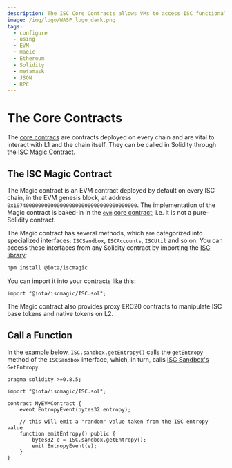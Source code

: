 ```yaml
---
description: The ISC Core Contracts allows VMs to access ISC functionality.
image: /img/logo/WASP_logo_dark.png
tags:
  - configure
  - using
  - EVM
  - magic
  - Ethereum
  - Solidity
  - metamask
  - JSON
  - RPC
---
```


# The Core Contracts

The [core contracs](../../explanations/core-contracts.md) are contracts deployed on every chain and are vital to interact with L1 and the chain itself. They can be called in Solidity through the [ISC Magic Contract](../../reference/magic-contract/introduction.md).

## The ISC Magic Contract

The Magic contract is an EVM contract deployed by default on every ISC chain, in the EVM genesis block, at
address `0x1074000000000000000000000000000000000000`.
The implementation of the Magic contract is baked-in in
the [`evm`](../../reference/core-contracts/evm.md) [core contract](../../reference/core-contracts/overview.md);
i.e. it is not a pure-Solidity contract.

The Magic contract has several methods, which are categorized into specialized
interfaces: `ISCSandbox`, `ISCAccounts`, `ISCUtil` and so on.
You can access these interfaces from any Solidity contract by importing
the [ISC library](https://www.npmjs.com/package/@iota/iscmagic):

```bash npm2yarn
npm install @iota/iscmagic
```

You can import it into your contracts like this:

```solidity
import "@iota/iscmagic/ISC.sol";
```

The Magic contract also provides proxy ERC20 contracts to manipulate ISC base
tokens and native tokens on L2.

## Call a Function

In the example below, `ISC.sandbox.getEntropy()` calls the
[`getEntropy`](https://github.com/iotaledger/wasp/blob/develop/packages/vm/core/evm/iscmagic/ISCSandbox.sol#L20)
method of the `ISCSandbox` interface, which, in turn,
calls [ISC Sandbox's](../../explanations/sandbox.md) `GetEntropy`.

```solidity
pragma solidity >=0.8.5;

import "@iota/iscmagic/ISC.sol";

contract MyEVMContract {
    event EntropyEvent(bytes32 entropy);

    // this will emit a "random" value taken from the ISC entropy value
    function emitEntropy() public {
        bytes32 e = ISC.sandbox.getEntropy();
        emit EntropyEvent(e);
    }
}
```
